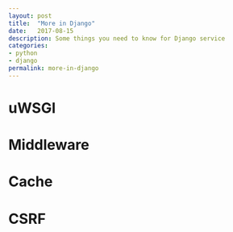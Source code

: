 ```yaml
---
layout: post
title:  "More in Django"
date:   2017-08-15
description: Some things you need to know for Django service
categories:
- python
- django
permalink: more-in-django
---
```




# uWSGI

# Middleware

# Cache

# CSRF



